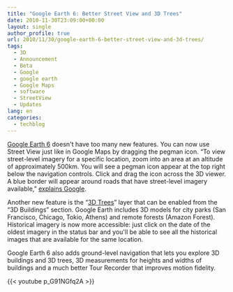 ```yaml
---
title: "Google Earth 6: Better Street View and 3D Trees"
date: 2010-11-30T23:09:00+00:00
layout: single
author_profile: true
url: 2010/11/30/google-earth-6-better-street-view-and-3d-trees/
tags:
  - 3D
  - Announcement
  - Beta
  - Google
  - google earth
  - Google Maps
  - software
  - StreetView
  - Updates
lang: en
categories: 
  - techblog
---
```

[Google Earth 6](http://www.google.com/earth/) doesn't have too many new features. You can now use Street View just like in Google Maps by dragging the pegman icon. “To view street-level imagery for a specific location, zoom into an area at an altitude of approximately 500km. You will see a pegman icon appear at the top right below the navigation controls. Click and drag the icon across the 3D viewer. A blue border will appear around roads that have street-level imagery available,” [explains Google](http://earth.google.com/support/bin/static.py?page=guide.cs&guide=22370&topic=22652&answer=1067358).

Another new feature is the “[3D Trees](http://www.google.com/earth/explore/showcase/trees.html#sf)” layer that can be enabled from the “3D Buildings” section. Google Earth includes 3D models for city parks (San Francisco, Chicago, Tokio, Athens) and remote forests (Amazon Forest).  
Historical imagery is now more accessible: just click on the date of the oldest imagery in the status bar and you'll be able to see all the historical images that are available for the same location.

Google Earth 6 also adds ground-level navigation that lets you explore 3D buildings and 3D trees, 3D measurements for heights and widths of buildings and a much better Tour Recorder that improves motion fidelity.

{{< youtube p_G91NGfq2A >}}

